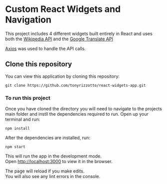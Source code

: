 # Custom React Widgets and Navigation

This project includes 4 different widgets built entirely in React and uses both the [Wikipedia API](https://www.mediawiki.org/wiki/API:Main_page) and the [Google Translate API](https://cloud.google.com/translate)

[Axios](https://www.npmjs.com/package/axios) was used to handle the API calls.

## Clone this repository

You can view this application by cloning this repository:

```
git clone https://github.com/tonyrizzotto/react-widgets-app.git
```

### To run this project

Once you have cloned the directory you will need to navigate to the projects main folder and instll the dependencies required to run. Open up your terminal and run:

```
npm install
```

After the dependencies are installed, run:

```
npm start
```

This will run the app in the development mode.\
Open [http://localhost:3000](http://localhost:3000) to view it in the browser.

The page will reload if you make edits.\
You will also see any lint errors in the console.
